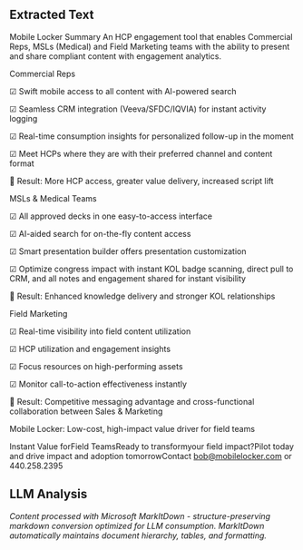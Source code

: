 ## Extracted Text
Mobile Locker Summary
An HCP engagement tool that enables Commercial Reps, MSLs (Medical) and Field Marketing teams with the ability to present and share
compliant content with engagement analytics.

Commercial Reps

☑  Swift mobile access to all content with AI-powered search

☑  Seamless CRM integration (Veeva/SFDC/IQVIA) for instant activity logging

☑  Real-time consumption insights for personalized follow-up in the moment

☑  Meet HCPs where they are with their preferred channel and content format

🎯  Result: More HCP access, greater value delivery, increased script lift

MSLs & Medical Teams

☑  All approved decks in one easy-to-access interface

☑  AI-aided search for on-the-fly content access

☑  Smart presentation builder offers presentation customization

☑  Optimize congress impact with instant KOL badge scanning, direct pull to CRM, and all notes and engagement shared for instant
visibility

🎯 Result: Enhanced knowledge delivery and stronger KOL relationships

Field Marketing

☑  Real-time visibility into field content utilization

☑  HCP utilization and engagement insights

☑  Focus resources on high-performing assets

☑  Monitor call-to-action effectiveness instantly

🎯 Result: Competitive messaging advantage and cross-functional collaboration between Sales & Marketing

Mobile Locker: Low-cost, high-impact value driver for field teams

Instant Value forField TeamsReady to transformyour field impact?Pilot today and drive impact and adoption tomorrowContact bob@mobilelocker.com or 440.258.2395

## LLM Analysis
*Content processed with Microsoft MarkItDown - structure-preserving markdown conversion optimized for LLM consumption. MarkItDown automatically maintains document hierarchy, tables, and formatting.*
